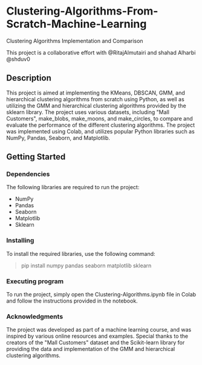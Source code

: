 # Clustering-Algorithms-From-Scratch-Machine-Learning

Clustering Algorithms Implementation and Comparison

This project is a collaborative effort with @RitajAlmutairi and shahad Alharbi @shduv0

## Description
This project is aimed at implementing the KMeans, DBSCAN, GMM, and hierarchical clustering algorithms from scratch using Python, as well as utilizing the GMM and hierarchical clustering algorithms provided by the sklearn library. The project uses various datasets, including "Mall Customers", make_blobs, make_moons, and make_circles, to compare and evaluate the performance of the different clustering algorithms. The project was implemented using Colab, and utilizes popular Python libraries such as NumPy, Pandas, Seaborn, and Matplotlib.

## Getting Started
### Dependencies
The following libraries are required to run the project:

- NumPy
- Pandas
- Seaborn
- Matplotlib
- Sklearn

### Installing
To install the required libraries, use the following command:
> pip install numpy pandas seaborn matplotlib sklearn 

### Executing program
To run the project, simply open the Clustering-Algorithms.ipynb file in Colab and follow the instructions provided in the notebook.

### Acknowledgments
The project was developed as part of a machine learning course, and was inspired by various online resources and examples. Special thanks to the creators of the "Mall Customers" dataset and the Scikit-learn library for providing the data and implementation of the GMM and hierarchical clustering algorithms.

